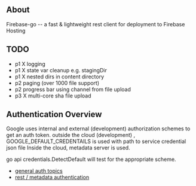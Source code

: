 ## About

Firebase-go -- a fast & lightweight rest client for deployment to Firebase Hosting


## TODO
* p1 X logging
* p1 X state var cleanup e.g. stagingDir
* p1 X nested dirs in content directory
* p2 paging (over 1000 file support)
* p2 progress bar using channel from file upload
* p3 X multi-core sha file upload 


## Authentication Overview
Google uses internal and external (development) authorization schemes to get an auth token. 
outside the cloud (development) , GOOGLE_DEFAULT_CREDENTAILS is used with path to service credential json file
Inside the cloud, metadata server is used. 

go api credentials.DetectDefault will test for the appropriate scheme. 

* [general auth topics](https://cloud.google.com/docs/authentication#service-accounts)
* [rest / metadata authentication](https://cloud.google.com/docs/authentication/rest#metadata-server)

